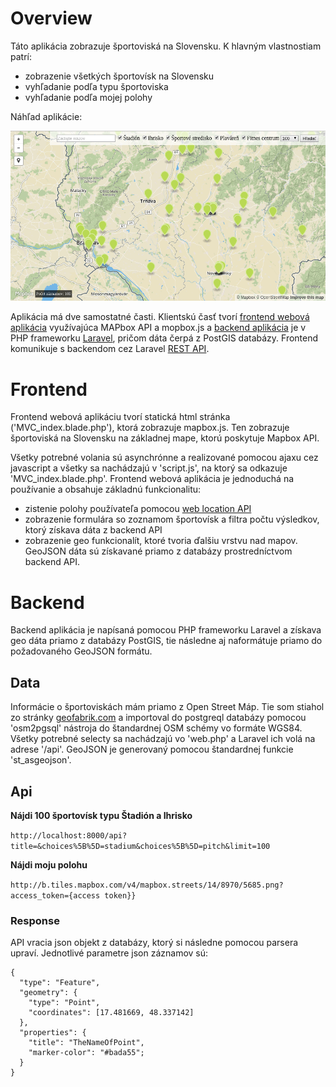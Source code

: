 # Overview

Táto aplikácia zobrazuje športoviská na Slovensku. K hlavným vlastnostiam patrí:
- zobrazenie všetkých športovísk na Slovensku
- vyhľadanie podľa typu športoviska
- vyhľadanie podľa mojej polohy

Náhľad aplikácie:

![Screenshot](screenshot_f.png)

Aplikácia má dve samostatné časti. Klientskú časť tvorí [frontend webová aplikácia](#frontend) využívajúca MAPbox API a mopbox.js a [backend aplikácia](#backend) je v PHP frameworku [Laravel](https://laravel.com/), pričom dáta čerpá z PostGIS databázy. Frontend komunikuje s backendom cez Laravel [REST API](#api).

# Frontend

Frontend webová aplikáciu tvorí statická html stránka ('MVC_index.blade.php'), ktorá zobrazuje mapbox.js. Ten zobrazuje športoviská na Slovensku na základnej mape, ktorú poskytuje Mapbox API.

Všetky potrebné volania sú asynchrónne a realizované pomocou ajaxu cez javascript a všetky sa nachádzajú v 'script.js', na ktorý sa odkazuje 'MVC_index.blade.php'.
 Frontend webová aplikácia je jednoduchá na používanie a obsahuje základnú funkcionalitu:
 - zistenie polohy používateľa pomocou [web location API](https://github.com/domoritz/leaflet-locatecontrol)
 - zobrazenie formulára so zoznamom športovísk a filtra počtu výsledkov, ktorý získava dáta z backend API
 - zobrazenie geo funkcionalít, ktoré tvoria ďalšiu vrstvu nad mapov. GeoJSON dáta sú získavané priamo z databázy prostredníctvom backend API.

# Backend

Backend aplikácia je napísaná pomocou PHP frameworku Laravel a získava geo dáta priamo z databázy PostGIS, tie následne aj naformátuje priamo do požadovaného GeoJSON formátu.

## Data

Informácie o športoviskách mám priamo z Open Street Máp. Tie som stiahol zo stránky [geofabrik.com](http://download.geofabrik.de/europe/slovakia.html) a importoval do postgreql databázy pomocou 'osm2pgsql' nástroja do štandardnej OSM schémy vo formáte WGS84. Všetky potrebné selecty sa nachádzajú vo 'web.php' a Laravel ich volá na adrese '/api'. GeoJSON je generovaný pomocou štandardnej funkcie 'st_asgeojson'.

## Api

**Nájdi 100 športovísk typu Štadión a Ihrisko**

`http://localhost:8000/api?title=&choices%5B%5D=stadium&choices%5B%5D=pitch&limit=100`

**Nájdi moju polohu**

`http://b.tiles.mapbox.com/v4/mapbox.streets/14/8970/5685.png?access_token={access token}}`

### Response

API vracia json objekt z databázy, ktorý si následne pomocou parsera upraví. Jednotlivé parametre json záznamov sú:

    {
      "type": "Feature",
      "geometry": {
        "type": "Point",
        "coordinates": [17.481669, 48.337142]
      },
      "properties": {
        "title": "TheNameOfPoint",
        "marker-color": "#bada55";
      }
    }
